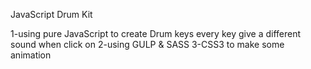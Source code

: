 JavaScript Drum Kit

1-using pure JavaScript to create Drum keys every key give a different sound
when click on
2-using GULP & SASS
3-CSS3 to make some animation
